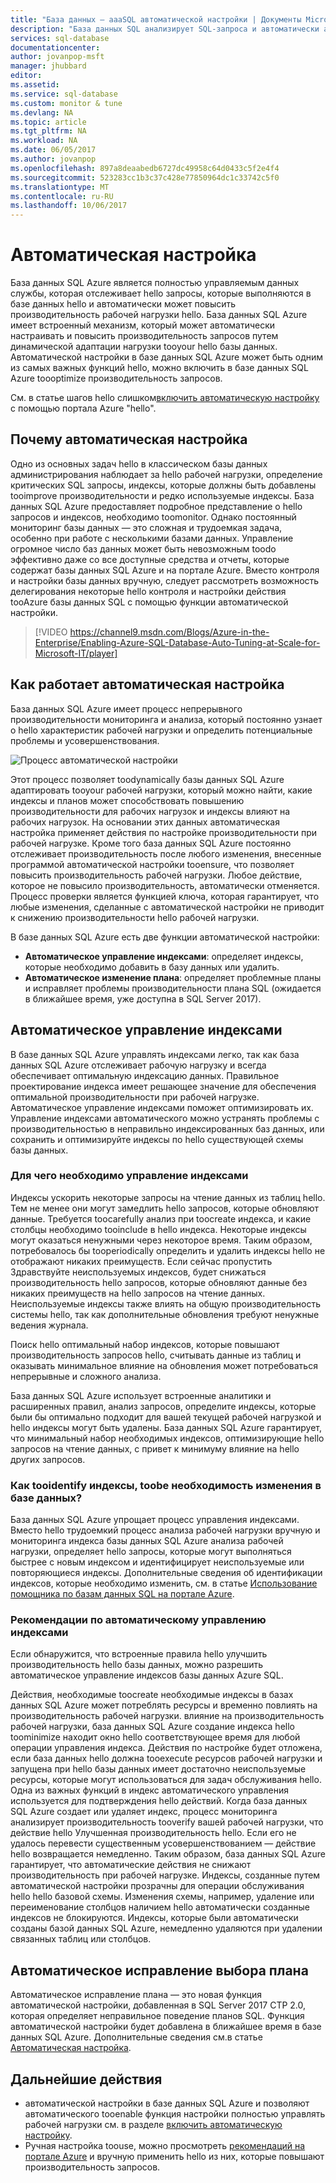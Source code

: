 ```yaml
---
title: "База данных — aaaSQL автоматической настройки | Документы Microsoft"
description: "База данных SQL анализирует SQL-запроса и автоматически адаптирует toouser рабочей нагрузки."
services: sql-database
documentationcenter: 
author: jovanpop-msft
manager: jhubbard
editor: 
ms.assetid: 
ms.service: sql-database
ms.custom: monitor & tune
ms.devlang: NA
ms.topic: article
ms.tgt_pltfrm: NA
ms.workload: NA
ms.date: 06/05/2017
ms.author: jovanpop
ms.openlocfilehash: 897a8deaabedb6727dc49958c64d0433c5f2e4f4
ms.sourcegitcommit: 523283cc1b3c37c428e77850964dc1c33742c5f0
ms.translationtype: MT
ms.contentlocale: ru-RU
ms.lasthandoff: 10/06/2017
---
```

# <a name="automatic-tuning"></a>Автоматическая настройка

База данных SQL Azure является полностью управляемым данных службы, которая отслеживает hello запросы, которые выполняются в базе данных hello и автоматически может повысить производительность рабочей нагрузки hello. База данных SQL Azure имеет встроенный механизм, который может автоматически настраивать и повысить производительность запросов путем динамической адаптации нагрузки tooyour hello базы данных. Автоматической настройки в базе данных SQL Azure может быть одним из самых важных функций hello, можно включить в базе данных SQL Azure toooptimize производительность запросов.

См. в статье шагов hello слишком[включить автоматическую настройку](sql-database-automatic-tuning-enable.md) с помощью портала Azure "hello".

## <a name="why-automatic-tuning"></a>Почему автоматическая настройка

Одно из основных задач hello в классическом базы данных администрирования наблюдает за hello рабочей нагрузки, определение критических SQL запросы, индексы, которые должны быть добавлены tooimprove производительности и редко используемые индексы. База данных SQL Azure предоставляет подробное представление о hello запросов и индексов, необходимо toomonitor. Однако постоянный мониторинг базы данных — это сложная и трудоемкая задача, особенно при работе с несколькими базами данных. Управление огромное число баз данных может быть невозможным toodo эффективно даже со все доступные средства и отчеты, которые содержат базы данных SQL Azure и на портале Azure. Вместо контроля и настройки базы данных вручную, следует рассмотреть возможность делегирования некоторые hello контроля и настройки действия tooAzure базы данных SQL с помощью функции автоматической настройки. 


> [!VIDEO https://channel9.msdn.com/Blogs/Azure-in-the-Enterprise/Enabling-Azure-SQL-Database-Auto-Tuning-at-Scale-for-Microsoft-IT/player]
>

## <a name="how-does-automatic-tuning-work"></a>Как работает автоматическая настройка

База данных SQL Azure имеет процесс непрерывного производительности мониторинга и анализа, который постоянно узнает о hello характеристик рабочей нагрузки и определить потенциальные проблемы и усовершенствования.

![Процесс автоматической настройки](./media/sql-database-automatic-tuning/tuning-process.png)

Этот процесс позволяет toodynamically базы данных SQL Azure адаптировать tooyour рабочей нагрузки, который можно найти, какие индексы и планов может способствовать повышению производительности для рабочих нагрузок и индексы влияют на рабочих нагрузок. На основании этих данных автоматическая настройка применяет действия по настройке производительности при рабочей нагрузке. Кроме того база данных SQL Azure постоянно отслеживает производительность после любого изменения, внесенные программой автоматической настройки tooensure, что позволяет повысить производительность рабочей нагрузки. Любое действие, которое не повысило производительность, автоматически отменяется. Процесс проверки является функцией ключа, которая гарантирует, что любые изменения, сделанные с автоматической настройки не приводит к снижению производительности hello рабочей нагрузки.

В базе данных SQL Azure есть две функции автоматической настройки:

 -  **Автоматическое управление индексами**: определяет индексы, которые необходимо добавить в базу данных или удалить.
 -  **Автоматическое изменение плана**: определяет проблемные планы и исправляет проблемы производительности плана SQL (ожидается в ближайшее время, уже доступна в SQL Server 2017).

## <a name="automatic-index-management"></a>Автоматическое управление индексами

В базе данных SQL Azure управлять индексами легко, так как база данных SQL Azure отслеживает рабочую нагрузку и всегда обеспечивает оптимальную индексацию данных. Правильное проектирование индекса имеет решающее значение для обеспечения оптимальной производительности при рабочей нагрузке. Автоматическое управление индексами поможет оптимизировать их. Управление индексами автоматического можно устранять проблемы с производительностью в неправильно индексированных баз данных, или сохранить и оптимизируйте индексы по hello существующей схемы базы данных. 

### <a name="why-do-you-need-index-management"></a>Для чего необходимо управление индексами

Индексы ускорить некоторые запросы на чтение данных из таблиц hello. Тем не менее они могут замедлить hello запросов, которые обновляют данные. Требуется toocarefully анализ при toocreate индекса, и какие столбцы необходимо tooinclude в hello индекса. Некоторые индексы могут оказаться ненужными через некоторое время. Таким образом, потребовалось бы tooperiodically определить и удалить индексы hello не отображают никаких преимуществ. Если сейчас пропустить Здравствуйте неиспользуемых индексов, будет снижаться производительность hello запросов, которые обновляют данные без никаких преимуществ на hello запросов на чтение данных. Неиспользуемые индексы также влиять на общую производительность системы hello, так как дополнительные обновления требуют ненужные ведения журнала.

Поиск hello оптимальный набор индексов, которые повышают производительность запросов hello, считывать данные из таблиц и оказывать минимальное влияние на обновления может потребоваться непрерывные и сложного анализа.

База данных SQL Azure использует встроенные аналитики и расширенных правил, анализ запросов, определите индексы, которые были бы оптимально подходит для вашей текущей рабочей нагрузкой и hello индексы могут быть удалены. База данных SQL Azure гарантирует, что минимальный набор необходимых индексов, оптимизирующие hello запросов на чтение данных, с привет к минимуму влияние на hello других запросов.

### <a name="how-tooidentify-indexes-that-need-toobe-changed-in-your-database"></a>Как tooidentify индексы, toobe необходимость изменения в базе данных?

База данных SQL Azure упрощает процесс управления индексами. Вместо hello трудоемкий процесс анализа рабочей нагрузки вручную и мониторинга индекса базы данных SQL Azure анализа рабочей нагрузки, определяет hello запросы, которые могут выполняться быстрее с новым индексом и идентифицирует неиспользуемые или повторяющиеся индексы. Дополнительные сведения об идентификации индексов, которые необходимо изменить, см. в статье [Использование помощника по базам данных SQL на портале Azure](sql-database-advisor-portal.md).

### <a name="automatic-index-management-considerations"></a>Рекомендации по автоматическому управлению индексами

Если обнаружится, что встроенные правила hello улучшить производительность hello базы данных, можно разрешить автоматическое управление индексов базы данных Azure SQL.

Действия, необходимые toocreate необходимые индексы в базах данных SQL Azure может потреблять ресурсы и временно повлиять на производительность рабочей нагрузки. влияние на производительность рабочей нагрузки, база данных SQL Azure создание индекса hello toominimize находит окно hello соответствующее время для любой операции управления индекса. Действия по настройке будет отложена, если база данных hello должна tooexecute ресурсов рабочей нагрузки и запущена при hello базы данных имеет достаточно неиспользуемые ресурсы, которые могут использоваться для задач обслуживания hello. Одна из важных функций в индекс автоматического управления используется для подтверждения hello действий. Когда база данных SQL Azure создает или удаляет индекс, процесс мониторинга анализирует производительность tooverify вашей рабочей нагрузки, что действие hello Улучшенная производительность hello. Если его не удалось перевести существенным усовершенствованием — действие hello возвращается немедленно. Таким образом, база данных SQL Azure гарантирует, что автоматические действия не снижают производительность при рабочей нагрузке. Индексы, созданные путем автоматической настройки прозрачны для операции обслуживания hello hello базовой схемы. Изменения схемы, например, удаление или переименование столбцов наличием hello автоматически созданные индексов не блокируются. Индексы, которые были автоматически созданы базой данных SQL Azure, немедленно удаляются при удалении связанных таблиц или столбцов.

## <a name="automatic-plan-choice-correction"></a>Автоматическое исправление выбора плана

Автоматическое исправление плана — это новая функция автоматической настройки, добавленная в SQL Server 2017 CTP 2.0, которая определяет неправильное поведение планов SQL. Функция автоматической настройки будет добавлена в ближайшее время в базе данных SQL Azure. Дополнительные сведения см.в статье [Автоматическая настройка](https://docs.microsoft.com/sql/relational-databases/automatic-tuning/automatic-tuning).

## <a name="next-steps"></a>Дальнейшие действия

- автоматической настройки в базе данных SQL Azure и позволяют автоматического tooenable функция настройки полностью управлять рабочей нагрузки см. в разделе [включить автоматическую настройку](sql-database-automatic-tuning-enable.md).
- Ручная настройка toouse, можно просмотреть [рекомендаций на портале Azure](sql-database-advisor-portal.md) и вручную применить hello из них, которые повышают производительность запросов.
